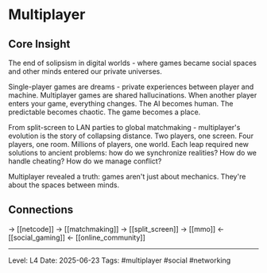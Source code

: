 # Multiplayer

## Core Insight
The end of solipsism in digital worlds - where games became social spaces and other minds entered our private universes.

Single-player games are dreams - private experiences between player and machine. Multiplayer games are shared hallucinations. When another player enters your game, everything changes. The AI becomes human. The predictable becomes chaotic. The game becomes a place.

From split-screen to LAN parties to global matchmaking - multiplayer's evolution is the story of collapsing distance. Two players, one screen. Four players, one room. Millions of players, one world. Each leap required new solutions to ancient problems: how do we synchronize realities? How do we handle cheating? How do we manage conflict?

Multiplayer revealed a truth: games aren't just about mechanics. They're about the spaces between minds.

## Connections
→ [[netcode]]
→ [[matchmaking]]
→ [[split_screen]]
→ [[mmo]]
← [[social_gaming]]
← [[online_community]]

---
Level: L4
Date: 2025-06-23
Tags: #multiplayer #social #networking